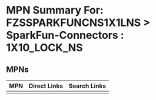 



# MPN Summary For: FZSSPARKFUNCNS1X1LNS > SparkFun-Connectors : 1X10_LOCK_NS

## MPNs
  

|MPN|Direct Links|Search Links|
| :--- | :--- | :--- |
||||
